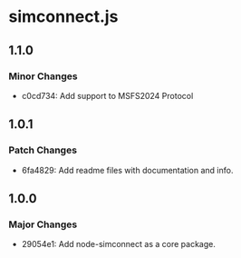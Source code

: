 # simconnect.js

## 1.1.0

### Minor Changes

- c0cd734: Add support to MSFS2024 Protocol

## 1.0.1

### Patch Changes

- 6fa4829: Add readme files with documentation and info.

## 1.0.0

### Major Changes

- 29054e1: Add node-simconnect as a core package.
